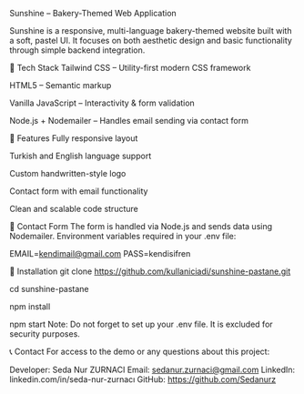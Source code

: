 Sunshine – Bakery-Themed Web Application

Sunshine is a responsive, multi-language bakery-themed website built with a soft, pastel UI. It focuses on both aesthetic design and basic functionality through simple backend integration.

🔧 Tech Stack
Tailwind CSS – Utility-first modern CSS framework

HTML5 – Semantic markup

Vanilla JavaScript – Interactivity & form validation

Node.js + Nodemailer – Handles email sending via contact form

📌 Features
Fully responsive layout

Turkish and English language support

Custom handwritten-style logo

Contact form with email functionality

Clean and scalable code structure

📨 Contact Form
The form is handled via Node.js and sends data using Nodemailer. Environment variables required in your .env file:

EMAIL=kendimail@gmail.com
PASS=kendisifren

🚀 Installation
git clone https://github.com/kullaniciadi/sunshine-pastane.git

cd sunshine-pastane

npm install

npm start
Note: Do not forget to set up your .env file. It is excluded for security purposes.

📞 Contact
For access to the demo or any questions about this project:

Developer: Seda Nur ZURNACI
Email: sedanur.zurnaci@gmail.com
LinkedIn: linkedin.com/in/seda-nur-zurnacı
GitHub: https://github.com/Sedanurz
